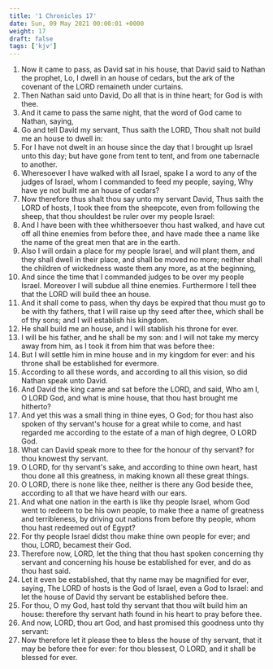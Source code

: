 ```yaml
---
title: '1 Chronicles 17'
date: Sun, 09 May 2021 00:00:01 +0000
weight: 17
draft: false
tags: ['kjv'] 
---
```


1. Now it came to pass, as David sat in his house, that David said to Nathan the prophet, Lo, I dwell in an house of cedars, but the ark of the covenant of the LORD remaineth under curtains.
2. Then Nathan said unto David, Do all that is in thine heart; for God is with thee.
3. And it came to pass the same night, that the word of God came to Nathan, saying,
4. Go and tell David my servant, Thus saith the LORD, Thou shalt not build me an house to dwell in:
5. For I have not dwelt in an house since the day that I brought up Israel unto this day; but have gone from tent to tent, and from one tabernacle to another.
6. Wheresoever I have walked with all Israel, spake I a word to any of the judges of Israel, whom I commanded to feed my people, saying, Why have ye not built me an house of cedars?
7. Now therefore thus shalt thou say unto my servant David, Thus saith the LORD of hosts, I took thee from the sheepcote, even from following the sheep, that thou shouldest be ruler over my people Israel:
8. And I have been with thee whithersoever thou hast walked, and have cut off all thine enemies from before thee, and have made thee a name like the name of the great men that are in the earth.
9. Also I will ordain a place for my people Israel, and will plant them, and they shall dwell in their place, and shall be moved no more; neither shall the children of wickedness waste them any more, as at the beginning,
10. And since the time that I commanded judges to be over my people Israel. Moreover I will subdue all thine enemies. Furthermore I tell thee that the LORD will build thee an house.
11. And it shall come to pass, when thy days be expired that thou must go to be with thy fathers, that I will raise up thy seed after thee, which shall be of thy sons; and I will establish his kingdom.
12. He shall build me an house, and I will stablish his throne for ever.
13. I will be his father, and he shall be my son: and I will not take my mercy away from him, as I took it from him that was before thee:
14. But I will settle him in mine house and in my kingdom for ever: and his throne shall be established for evermore.
15. According to all these words, and according to all this vision, so did Nathan speak unto David.
16. And David the king came and sat before the LORD, and said, Who am I, O LORD God, and what is mine house, that thou hast brought me hitherto?
17. And yet this was a small thing in thine eyes, O God; for thou hast also spoken of thy servant's house for a great while to come, and hast regarded me according to the estate of a man of high degree, O LORD God.
18. What can David speak more to thee for the honour of thy servant? for thou knowest thy servant.
19. O LORD, for thy servant's sake, and according to thine own heart, hast thou done all this greatness, in making known all these great things.
20. O LORD, there is none like thee, neither is there any God beside thee, according to all that we have heard with our ears.
21. And what one nation in the earth is like thy people Israel, whom God went to redeem to be his own people, to make thee a name of greatness and terribleness, by driving out nations from before thy people, whom thou hast redeemed out of Egypt?
22. For thy people Israel didst thou make thine own people for ever; and thou, LORD, becamest their God.
23. Therefore now, LORD, let the thing that thou hast spoken concerning thy servant and concerning his house be established for ever, and do as thou hast said.
24. Let it even be established, that thy name may be magnified for ever, saying, The LORD of hosts is the God of Israel, even a God to Israel: and let the house of David thy servant be established before thee.
25. For thou, O my God, hast told thy servant that thou wilt build him an house: therefore thy servant hath found in his heart to pray before thee.
26. And now, LORD, thou art God, and hast promised this goodness unto thy servant:
27. Now therefore let it please thee to bless the house of thy servant, that it may be before thee for ever: for thou blessest, O LORD, and it shall be blessed for ever.
